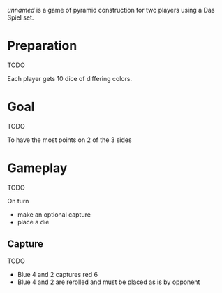 *unnamed* is a game of pyramid construction for two players using a Das Spiel set.

Preparation
===========

TODO

Each player gets 10 dice of differing colors.

Goal
====

TODO

To have the most points on 2 of the 3 sides

Gameplay
========

TODO

On turn
- make an optional capture
- place a die

Capture
-------

TODO

- Blue 4 and 2 captures red 6
- Blue 4 and 2 are rerolled and must be placed as is by opponent
